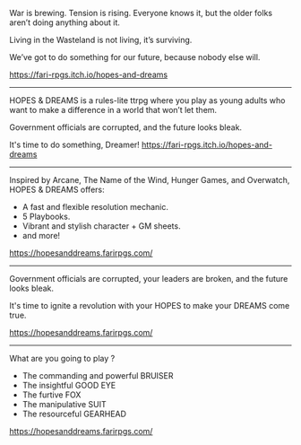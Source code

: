 War is brewing. Tension is rising. Everyone knows it, but the older folks aren’t doing anything about it. 

Living in the Wasteland is not living, it’s surviving. 

We’ve got to do something for our future, because nobody else will.

https://fari-rpgs.itch.io/hopes-and-dreams

---

HOPES & DREAMS is a rules-lite ttrpg where you play as young adults who want to make a difference in a world that won’t let them. 

Government officials are corrupted, and the future looks bleak. 

It's time to do something, Dreamer! https://fari-rpgs.itch.io/hopes-and-dreams

---

Inspired by Arcane, The Name of the Wind, Hunger Games, and Overwatch, HOPES & DREAMS offers:

- A fast and flexible resolution mechanic.
- 5 Playbooks.
- Vibrant and stylish character + GM sheets.
- and more!

https://hopesanddreams.farirpgs.com/

---

Government officials are corrupted, your leaders are broken, and the future looks bleak.

It's time to ignite a revolution with your HOPES to make your DREAMS come true.

https://hopesanddreams.farirpgs.com/

--- 

What are you going to play ?

- The commanding and powerful BRUISER
- The insightful GOOD EYE
- The furtive FOX
- The manipulative SUIT
- The resourceful GEARHEAD

https://hopesanddreams.farirpgs.com/